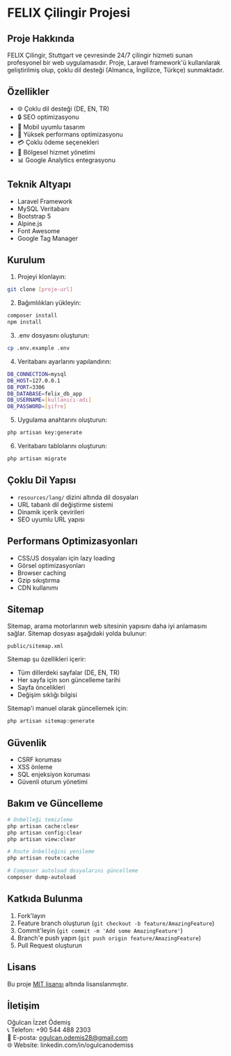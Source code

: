 # FELIX Çilingir Projesi

## Proje Hakkında
FELIX Çilingir, Stuttgart ve çevresinde 24/7 çilingir hizmeti sunan profesyonel bir web uygulamasıdır. Proje, Laravel framework'ü kullanılarak geliştirilmiş olup, çoklu dil desteği (Almanca, İngilizce, Türkçe) sunmaktadır.

## Özellikler
- 🌐 Çoklu dil desteği (DE, EN, TR)
- 🔒 SEO optimizasyonu
- 📱 Mobil uyumlu tasarım
- 🚀 Yüksek performans optimizasyonu
- 💳 Çoklu ödeme seçenekleri
- 📍 Bölgesel hizmet yönetimi
- 📊 Google Analytics entegrasyonu

## Teknik Altyapı
- Laravel Framework
- MySQL Veritabanı
- Bootstrap 5
- Alpine.js
- Font Awesome
- Google Tag Manager

## Kurulum
1. Projeyi klonlayın:
```bash
git clone [proje-url]
```

2. Bağımlılıkları yükleyin:
```bash
composer install
npm install
```

3. .env dosyasını oluşturun:
```bash
cp .env.example .env
```

4. Veritabanı ayarlarını yapılandırın:
```bash
DB_CONNECTION=mysql
DB_HOST=127.0.0.1
DB_PORT=3306
DB_DATABASE=felix_db_app
DB_USERNAME=[kullanıcı-adı]
DB_PASSWORD=[şifre]
```

5. Uygulama anahtarını oluşturun:
```bash
php artisan key:generate
```

6. Veritabanı tablolarını oluşturun:
```bash
php artisan migrate
```

## Çoklu Dil Yapısı
- `resources/lang/` dizini altında dil dosyaları
- URL tabanlı dil değiştirme sistemi
- Dinamik içerik çevirileri
- SEO uyumlu URL yapısı

## Performans Optimizasyonları
- CSS/JS dosyaları için lazy loading
- Görsel optimizasyonları
- Browser caching
- Gzip sıkıştırma
- CDN kullanımı

## Sitemap
Sitemap, arama motorlarının web sitesinin yapısını daha iyi anlamasını sağlar. Sitemap dosyası aşağıdaki yolda bulunur:
```
public/sitemap.xml
```

Sitemap şu özellikleri içerir:
- Tüm dillerdeki sayfalar (DE, EN, TR)
- Her sayfa için son güncelleme tarihi
- Sayfa öncelikleri
- Değişim sıklığı bilgisi

Sitemap'i manuel olarak güncellemek için:
```bash
php artisan sitemap:generate
```

## Güvenlik
- CSRF koruması
- XSS önleme
- SQL enjeksiyon koruması
- Güvenli oturum yönetimi

## Bakım ve Güncelleme
```bash
# Önbelleği temizleme
php artisan cache:clear
php artisan config:clear
php artisan view:clear

# Route önbelleğini yenileme
php artisan route:cache

# Composer autoload dosyalarını güncelleme
composer dump-autoload
```

## Katkıda Bulunma
1. Fork'layın
2. Feature branch oluşturun (`git checkout -b feature/AmazingFeature`)
3. Commit'leyin (`git commit -m 'Add some AmazingFeature'`)
4. Branch'e push yapın (`git push origin feature/AmazingFeature`)
5. Pull Request oluşturun

## Lisans
Bu proje [MIT lisansı](LICENSE) altında lisanslanmıştır.

## İletişim
Oğulcan İzzet Ödemiş  
📞 Telefon: +90 544 488 2303  
📧 E-posta: ogulcan.odemis28@gmail.com  
🌐 Website: linkedin.com/in/ogulcanodemiss